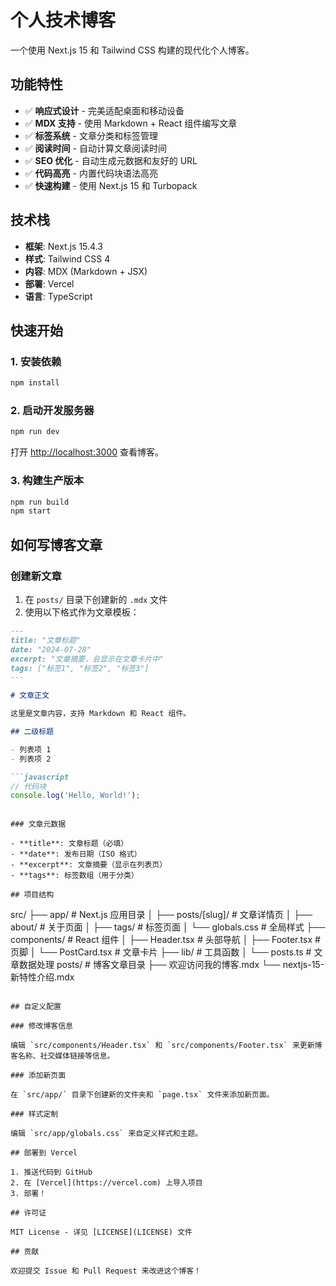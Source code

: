 # 个人技术博客

一个使用 Next.js 15 和 Tailwind CSS 构建的现代化个人博客。

## 功能特性

- ✅ **响应式设计** - 完美适配桌面和移动设备
- ✅ **MDX 支持** - 使用 Markdown + React 组件编写文章
- ✅ **标签系统** - 文章分类和标签管理
- ✅ **阅读时间** - 自动计算文章阅读时间
- ✅ **SEO 优化** - 自动生成元数据和友好的 URL
- ✅ **代码高亮** - 内置代码块语法高亮
- ✅ **快速构建** - 使用 Next.js 15 和 Turbopack

## 技术栈

- **框架**: Next.js 15.4.3
- **样式**: Tailwind CSS 4
- **内容**: MDX (Markdown + JSX)
- **部署**: Vercel
- **语言**: TypeScript

## 快速开始

### 1. 安装依赖

```bash
npm install
```

### 2. 启动开发服务器

```bash
npm run dev
```

打开 [http://localhost:3000](http://localhost:3000) 查看博客。

### 3. 构建生产版本

```bash
npm run build
npm start
```

## 如何写博客文章

### 创建新文章

1. 在 `posts/` 目录下创建新的 `.mdx` 文件
2. 使用以下格式作为文章模板：

```markdown
---
title: "文章标题"
date: "2024-07-28"
excerpt: "文章摘要，会显示在文章卡片中"
tags: ["标签1", "标签2", "标签3"]
---

# 文章正文

这里是文章内容，支持 Markdown 和 React 组件。

## 二级标题

- 列表项 1
- 列表项 2

```javascript
// 代码块
console.log('Hello, World!');
```
```

### 文章元数据

- **title**: 文章标题（必填）
- **date**: 发布日期（ISO 格式）
- **excerpt**: 文章摘要（显示在列表页）
- **tags**: 标签数组（用于分类）

## 项目结构

```
src/
├── app/                    # Next.js 应用目录
│   ├── posts/[slug]/      # 文章详情页
│   ├── about/             # 关于页面
│   ├── tags/              # 标签页面
│   └── globals.css        # 全局样式
├── components/            # React 组件
│   ├── Header.tsx         # 头部导航
│   ├── Footer.tsx         # 页脚
│   └── PostCard.tsx       # 文章卡片
├── lib/                   # 工具函数
│   └── posts.ts          # 文章数据处理
posts/                    # 博客文章目录
├── 欢迎访问我的博客.mdx
└── nextjs-15-新特性介绍.mdx
```

## 自定义配置

### 修改博客信息

编辑 `src/components/Header.tsx` 和 `src/components/Footer.tsx` 来更新博客名称、社交媒体链接等信息。

### 添加新页面

在 `src/app/` 目录下创建新的文件夹和 `page.tsx` 文件来添加新页面。

### 样式定制

编辑 `src/app/globals.css` 来自定义样式和主题。

## 部署到 Vercel

1. 推送代码到 GitHub
2. 在 [Vercel](https://vercel.com) 上导入项目
3. 部署！

## 许可证

MIT License - 详见 [LICENSE](LICENSE) 文件

## 贡献

欢迎提交 Issue 和 Pull Request 来改进这个博客！
